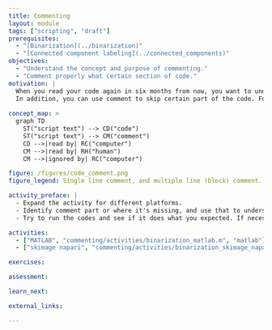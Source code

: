 ```yaml
---
title: Commenting
layout: module
tags: ["scripting", "draft"]
prerequisites:
  - "[Binarization](../binarization)"
  - "[Connected component labeling](../connected_components)"
objectives:
  - "Understand the concept and purpose of commenting."
  - "Comment properly what certain section of code."
motivation: |
  When you read your code again in six months from now, you want to understand what your code does, and why. Also if you would pass your code to another person, for them to use, modify, and/or extend it. For this, you can add **comments** to your code, i.e. text which can be read by human, and is ignored by computer when it executes your code.
  In addition, you can use comment to skip certain part of the code. For example, when you wrote testing code and later no longer need those.
  
concept_map: >
  graph TD
    ST("script text") --> CD("code")
    ST("script text") --> CM("comment")
    CD -->|read by| RC("computer")
    CM -->|read by| RH("human")
    CM -->|ignored by| RC("computer")

figure: /figures/code_comment.png
figure_legend: Single line comment, and multiple line (block) comment.

activity_preface: |
  - Expand the activity for different platforms.
  - Identify comment part or where it's missing, and use that to understand the code.
  - Try to run the codes and see if it does what you expected. If necessary, add proper comment to further explain what certain part of code does.

activities:
  - ["MATLAB", "commenting/activities/binarization_matlab.m", "matlab"]
  - ["skimage napari", "commenting/activities/binarization_skimage_napari.py", "python"]

exercises:

assessment:

learn_next:

external_links:

---
```

